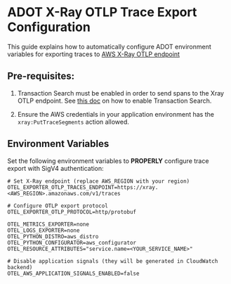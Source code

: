 # ADOT X-Ray OTLP Trace Export Configuration

This guide explains how to automatically configure ADOT environment variables for exporting traces to [AWS X-Ray OTLP endpoint](https://docs.aws.amazon.com/xray/latest/devguide/xray-opentelemetry.html)

## Pre-requisites:
1. Transaction Search must be enabled in order to send spans to the Xray OTLP endpoint. See [this doc](https://docs.aws.amazon.com/AmazonCloudWatch/latest/monitoring/CloudWatch-Transaction-Search-getting-started.html) on how to enable Transaction Search.

2. Ensure the AWS credentials in your application environment has the `xray:PutTraceSegments` action allowed.

## Environment Variables

Set the following environment variables to **PROPERLY** configure trace export with SigV4 authentication:

```shell
# Set X-Ray endpoint (replace AWS_REGION with your region)
OTEL_EXPORTER_OTLP_TRACES_ENDPOINT=https://xray.<AWS_REGION>.amazonaws.com/v1/traces

# Configure OTLP export protocol
OTEL_EXPORTER_OTLP_PROTOCOL=http/protobuf

OTEL_METRICS_EXPORTER=none
OTEL_LOGS_EXPORTER=none
OTEL_PYTHON_DISTRO=aws_distro
OTEL_PYTHON_CONFIGURATOR=aws_configurator
OTEL_RESOURCE_ATTRIBUTES="service.name=<YOUR_SERVICE_NAME>"

# Disable application signals (they will be generated in CloudWatch backend)
OTEL_AWS_APPLICATION_SIGNALS_ENABLED=false
